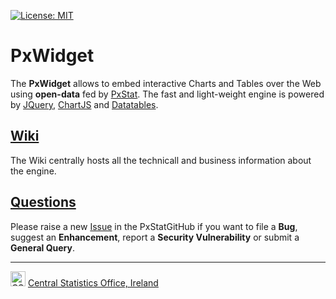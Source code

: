 [![License: MIT](https://img.shields.io/badge/License-MIT-yellow.svg)](https://opensource.org/licenses/MIT)

# PxWidget
The **PxWidget** allows to embed interactive Charts and Tables over the Web using **open-data** fed by [PxStat](https://github.com/CSOIreland/PxStat). The fast and light-weight engine is powered by [JQuery](https://jquery.com/), [ChartJS](https://www.chartjs.org/) and [Datatables](https://datatables.net/).


## [Wiki](https://github.com/CSOIreland/PxWidget/wiki/)
The Wiki centrally hosts all the technicall and business information about the engine.

## [Questions](https://github.com/CSOIreland/PxWidget/issues/new/choose)
Please raise a new [Issue](https://github.com/CSOIreland/PxWidget/issues/new/choose) in the PxStatGitHub if you want to file a **Bug**, suggest an **Enhancement**, report a **Security Vulnerability** or submit a **General Query**.

***
<img src="https://user-images.githubusercontent.com/5030226/60980383-47ccbf80-a32c-11e9-8572-3c234abcd9fb.png" Title="CSO" alt="CSO" width="24"> [Central Statistics Office, Ireland](https://www.cso.ie/)   

